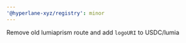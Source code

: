 ```yaml
---
'@hyperlane-xyz/registry': minor
---
```


Remove old lumiaprism route and add `logoURI` to USDC/lumia
